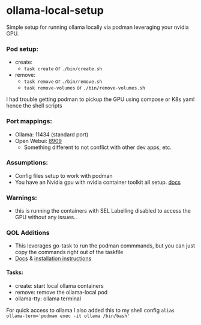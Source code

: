 ollama-local-setup
==================

Simple setup for running ollama locally via podman leveraging your nvidia GPU.

### Pod setup:

- create:
  - `task create` or `./bin/create.sh`
- remove:
  - `task remove` or `./bin/remove.sh`
  - `task remove-volumes` or `./bin/remove-volumes.sh`

I had trouble getting podman to pickup the GPU using compose or K8s yaml hence the shell scripts

### Port mappings:

- Ollama: 11434 (standard port)
- Open Webui: [8909](http://localhost:8909)
  - Something different to not conflict with other dev apps, etc. 

### Assumptions:

- Config files setup to work with podman
- You have an Nvidia gpu with nvidia container toolkit all setup. [docs](https://docs.nvidia.com/datacenter/cloud-native/container-toolkit/latest/cdi-support.html)
### Warnings:

- this is running the containers with SEL Labelling disabled to access the GPU without any issues..

### QOL Additions

- This leverages go-task to run the podman commmands, but you can just copy the commands right out of the taskfile
- [Docs](https://taskfile.dev/) & [installation instructions](https://taskfile.dev/installation/)

#### Tasks:
- create: start local ollama containers
- remove: remove the ollama-local pod
- ollama-tty: ollama terminal

For quick access to ollama I also added this to my shell config `alias ollama-term='podman exec -it ollama /bin/bash'`
